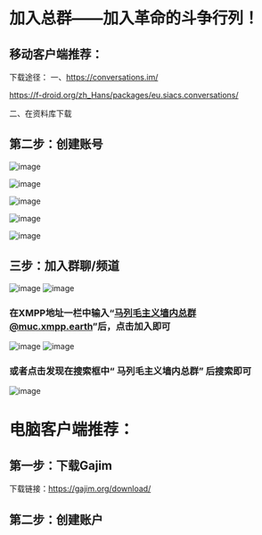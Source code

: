 # 加入总群——加入革命的斗争行列！
## 移动客户端推荐：
下载途径：
一、https://conversations.im/

https://f-droid.org/zh_Hans/packages/eu.siacs.conversations/

二、在资料库下载
## 第二步：创建账号
![image](https://github.com/mlm1966/mlm1966.github.io/blob/main/files/图片/教程1k.jpg)

![image](https://github.com/mlm1966/mlm1966.github.io/blob/main/files/图片/教程2.1.1.jpg)

![image](https://github.com/mlm1966/mlm1966.github.io/blob/main/files/图片/教程2.2k.jpg)

![image](https://github.com/mlm1966/mlm1966.github.io/blob/main/files/图片/教程3k.jpg)

![image](https://github.com/mlm1966/mlm1966.github.io/blob/main/files/图片/教程4k.jpg)
## 三步：加入群聊/频道
![image](https://github.com/mlm1966/mlm1966.github.io/blob/main/files/图片/教程5k.jpg)
![image](https://github.com/mlm1966/mlm1966.github.io/blob/main/files/图片/教程6k.jpg)
### 在XMPP地址一栏中输入“马列毛主义墙内总群@muc.xmpp.earth”后，点击加入即可
![image](https://github.com/mlm1966/mlm1966.github.io/blob/main/files/图片/教程7k.jpg)
![image](https://github.com/mlm1966/mlm1966.github.io/blob/main/files/图片/教程8k.jpg)
### 或者点击发现在搜索框中“ 马列毛主义墙内总群” 后搜索即可
![image](https://github.com/mlm1966/mlm1966.github.io/blob/main/files/图片/教程9k.jpg)
# 电脑客户端推荐：
## 第一步：下载Gajim
下载链接：https://gajim.org/download/
## 第二步：创建账户
































